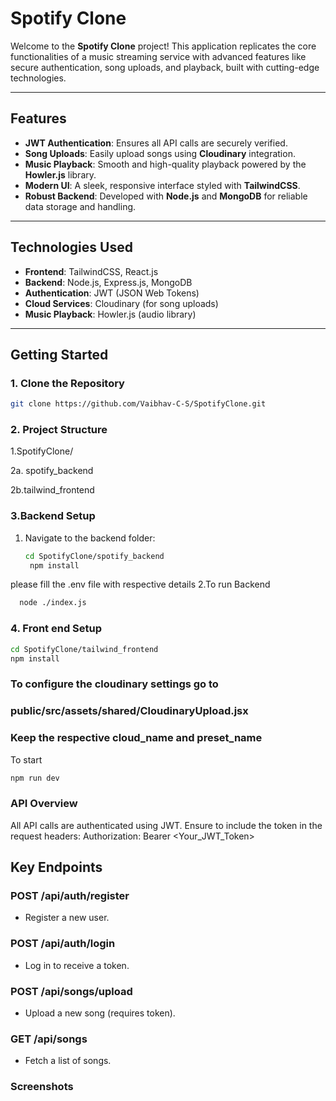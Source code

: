 # Spotify Clone

Welcome to the **Spotify Clone** project! This application replicates the core functionalities of a music streaming service with advanced features like secure authentication, song uploads, and playback, built with cutting-edge technologies.

---

## Features

- **JWT Authentication**: Ensures all API calls are securely verified.
- **Song Uploads**: Easily upload songs using **Cloudinary** integration.
- **Music Playback**: Smooth and high-quality playback powered by the **Howler.js** library.
- **Modern UI**: A sleek, responsive interface styled with **TailwindCSS**.
- **Robust Backend**: Developed with **Node.js** and **MongoDB** for reliable data storage and handling.

---

## Technologies Used

- **Frontend**: TailwindCSS, React.js
- **Backend**: Node.js, Express.js, MongoDB
- **Authentication**: JWT (JSON Web Tokens)
- **Cloud Services**: Cloudinary (for song uploads)
- **Music Playback**: Howler.js (audio library)

---

## Getting Started

### 1. Clone the Repository

```bash
git clone https://github.com/Vaibhav-C-S/SpotifyClone.git
```
### 2. Project Structure

1.SpotifyClone/

2a. spotify_backend

2b.tailwind_frontend


### 3.Backend Setup

1. Navigate to the backend folder:
   ```bash
   cd SpotifyClone/spotify_backend
    npm install
   ```
please fill the .env file with respective details
2.To run Backend
```bash
  node ./index.js
```

### 4. Front end Setup

```bash
cd SpotifyClone/tailwind_frontend
npm install
```

### To configure the cloudinary settings go to
### public/src/assets/shared/CloudinaryUpload.jsx
### Keep the respective cloud_name and preset_name


To start
```bash
npm run dev
```

### API Overview

All API calls are authenticated using JWT. Ensure to include the token in the request headers:
Authorization: Bearer <Your_JWT_Token>

## Key Endpoints

### POST /api/auth/register
- Register a new user.

### POST /api/auth/login
- Log in to receive a token.

### POST /api/songs/upload
- Upload a new song (requires token).

### GET /api/songs
- Fetch a list of songs.

### Screenshots



